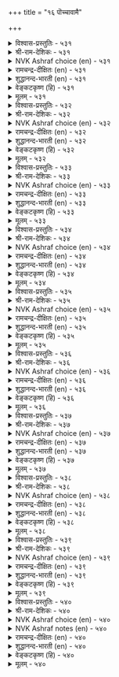+++
title = "१६ पॊच्चावामै"

+++


<details><summary>विश्वास-प्रस्तुतिः - ५३१</summary>

इऱन्द वॆगुळियिन् तीदे सिऱन्द  
उवगै मगिऴ्च्चियिऱ्चोर्वु।       ५३१
</details>

<details><summary>श्री-राम-देशिकः - ५३१</summary>

सुखभोगासक्ततया कर्तव्यार्थस्य विस्मृतिः ।  
चण्डकोपोद्भवानर्थात्, अधिकानिष्टदा भवेत् ॥ ५३१॥
</details>

<details><summary>NVK Ashraf choice (en) - ५३१</summary>

०५३१
Worse than too much wrath is the laxity
Due to too much exultation.
(P.S. Sundaram)
</details>

<details><summary>रामचन्द्र-दीक्षितः (en) - ५३१</summary>

531\. iṟanta vekuḷiyiṉ tītē-ciṟanta  
uvakai makiḻcciyiṉ cōrvu.

531\. Forgetfulness which cometh of mad joy is more dangerous than wild wrath.  
</details>

<details><summary>शुद्धानन्द-भारती (en) - ५३१</summary>

1\. இறந்த வெகுளியின் தீதே சிறந்த  
உவகை மகிழ்ச்சியிற் சோர்வு.  
Worse than wrath in excess is  
Forgetfulness in joy-excess.        531  
</details>

<details><summary>वेङ्कटकृष्ण (हि) - ५३१</summary>

531
अमित हर्ष से मस्त हो, रहना असावधान ।  
अमित क्रोध से भी अधिक, हानि करेगा जान ॥
  </details>

<details><summary>मूलम् - ५३१</summary>

इऱन्द वॆगुळियिन् तीदे सिऱन्द  
उवगै मगिऴ्च्चियिऱ्चोर्वु।       ५३१
</details>

<details><summary>विश्वास-प्रस्तुतिः - ५३२</summary>

पॊच्चाप्पुक् कॊल्लुम् पुगऴै अऱिविनै  
निच्च निरप्पुक् कॊन् ऱाङ्गु।       ५३२
</details>

<details><summary>श्री-राम-देशिकः - ५३२</summary>

नरस्य नित्यदारिद्र्यं यथा बुद्धिं विनाशयेत् ।  
विस्मृतिः समये तद्वनाशयेत् प्रथितं यशाः ॥ ५३२॥
</details>

<details><summary>NVK Ashraf choice (en) - ५३२</summary>

०५३२
Just as constant want crushes the intellect,
Negligence kills repute. *
(K. Krishnaswamy & Vijaya Ramkumar)
</details>

<details><summary>रामचन्द्र-दीक्षितः (en) - ५३२</summary>

532\. poccāppuk kollum pukaḻai-aṟiviṉai  
niccam nirappuk koṉṟāṅku.

532\. Poverty freezes knowledge. Forgetfulness blights one’s reputation.  
</details>

<details><summary>शुद्धानन्द-भारती (en) - ५३२</summary>

2\. பொச்சாப்புக் கொல்லும் புகழை அறிவினை  
நிச்ச நிரப்புக்கொன் றாங்கு.  
Negligence kills renown just as  
Ceaseless want wisdom destroys.        532  
</details>

<details><summary>वेङ्कटकृष्ण (हि) - ५३२</summary>

532
ज्यों है नित्यदारिद्रता, करती बुद्धि-विनाश ।  
त्यों है असावधानता, करती कीर्ति-विनाश ॥
  </details>

<details><summary>मूलम् - ५३२</summary>

पॊच्चाप्पुक् कॊल्लुम् पुगऴै अऱिविनै  
निच्च निरप्पुक् कॊन् ऱाङ्गु।       ५३२
</details>

<details><summary>विश्वास-प्रस्तुतिः - ५३३</summary>

पॊच्चाप्पार्क् किल्लै पुगऴ्मै अदुउलगत्तु  
ऎप्पाल्नू लोर्क्कुम् तुणिवु।       ५३३
</details>

<details><summary>श्री-राम-देशिकः - ५३३</summary>

पुरुषार्थचतुष्काप्त्यै यत्नमाचरतामपि ।  
न ते सिध्यन्ति विस्मृत्या नेदं पार्थिवमात्रकम् ॥ ५३३॥
</details>

<details><summary>NVK Ashraf choice (en) - ५३३</summary>

०५३३
All writings of the world conclude the same
That fame is not for the lax. *
(P.S. Sundaram)
</details>

<details><summary>रामचन्द्र-दीक्षितः (en) - ५३३</summary>

533\. poccāppārkku illai pukaḻmai; atu ulakattu  
ep pāl nūlōrkkum tuṇivu.

533\. Fame is not for the thoughtless, so say the scriptures of the world.  
</details>

<details><summary>शुद्धानन्द-भारती (en) - ५३३</summary>

3\. பொச்சாப்பார்க்கு இல்லை புகழ்மை அதுவுலகத்து  
எப்பால்நூ லோர்க்கும் துணிவு.  
Forgetful nature fails of fame  
All schools of thinkers say the same.        533  
</details>

<details><summary>वेङ्कटकृष्ण (हि) - ५३३</summary>

533
जो विस्मृत हैं वे नहीं, यश पाने के योग ।  
जग में यों हैं एकमत, शास्त्रकार सब लोग ॥
  </details>

<details><summary>मूलम् - ५३३</summary>

पॊच्चाप्पार्क् किल्लै पुगऴ्मै अदुउलगत्तु  
ऎप्पाल्नू लोर्क्कुम् तुणिवु।       ५३३
</details>

<details><summary>विश्वास-प्रस्तुतिः - ५३४</summary>

अच्च मुडैयार्क्कु अरणिल्लै आङ्गिल्लै  
पॊच्चाप् पुडैयार्क्कु नन्गु।       ५३४
</details>

<details><summary>श्री-राम-देशिकः - ५३४</summary>

बाह्यदुर्गैर्नास्ति लाभो भये तु हृदये स्थिते ।  
स्थितोऽपि विभवो व्यर्थो यदि स्याद्विस्मृतिर्नरे ॥ ५३४॥
</details>

<details><summary>NVK Ashraf choice (en) - ५३४</summary>

०५३४
There is no refuge for the coward,
Nor is there anything good for the lax.
(N.V.K. Ashraf), (P.S. Sundaram)
</details>

<details><summary>रामचन्द्र-दीक्षितः (en) - ५३४</summary>

534\. accam uṭaiyārkku araṇ illai; āṅku illai,  
poccāppu uṭaiyārkku naṉku.

534\. Of what avail is a citadel to a crown, what good availeth the thoughtless.  
</details>

<details><summary>शुद्धानन्द-भारती (en) - ५३४</summary>

4\. அச்ச முடையார்க்கு அரணில்லை ஆங்கில்லை  
பொச்சாப் புடையார்க்கு நன்கு.  
The fearful find no fortress here  
The forgetful find good never.        534  
</details>

<details><summary>वेङ्कटकृष्ण (हि) - ५३४</summary>

534
लाभ नहीं है दुर्ग से, उनको जो भयशील ।  
वैसे उनको ना भला, जो हैं विस्मृतिशील ॥
  </details>

<details><summary>मूलम् - ५३४</summary>

अच्च मुडैयार्क्कु अरणिल्लै आङ्गिल्लै  
पॊच्चाप् पुडैयार्क्कु नन्गु।       ५३४
</details>

<details><summary>विश्वास-प्रस्तुतिः - ५३५</summary>

मुन्नुऱक् कावादु इऴुक्कियान् तन्बिऴै  
पिन्नूऱु इरङ्गि विडुम्।       ५३५
</details>

<details><summary>श्री-राम-देशिकः - ५३५</summary>

प्रथमं विपदं प्राप्तां विस्मृत्या त्वनिवारयन् ।  
खेदे समीपमायाते पश्चादुद्विजते नरः ॥ ५३५॥
</details>

<details><summary>NVK Ashraf choice (en) - ५३५</summary>

०५३५
The negligent unmindful of threats beforehand
Will repent for the mistakes later on.
(N.V.K. Ashraf), (Satguru Subramuniyaswami)
</details>

<details><summary>रामचन्द्र-दीक्षितः (en) - ५३५</summary>

535\. muṉṉuṟak kāvātu iḻukkiyāṉ, taṉ piḻai,  
piṉ ūṟu, iraṅkiviṭum.

535\. Who is not on his guard against impending evil, rues his folly?  
</details>

<details><summary>शुद्धानन्द-भारती (en) - ५३५</summary>

5\. முன்னுறக் காவாது இழுக்கியான் தன்பிழை  
பின்னூறு இரங்கி விடும்.  
Failing foresight the guardless man  
Shall rue his folly later on.        535  
</details>

<details><summary>वेङ्कटकृष्ण (हि) - ५३५</summary>

535
पहले से रक्षा न की, रह कर असावधान ।  
विपदा आने पर रहा, पछताता अज्ञान ॥
  </details>

<details><summary>मूलम् - ५३५</summary>

मुन्नुऱक् कावादु इऴुक्कियान् तन्बिऴै  
पिन्नूऱु इरङ्गि विडुम्।       ५३५
</details>

<details><summary>विश्वास-प्रस्तुतिः - ५३६</summary>

इऴुक्कामै यार्माट्टुम् ऎण्ड्रुम् वऴुक्कामै  
वायिन् अदुवॊप्पदु इल्।       ५३६
</details>

<details><summary>श्री-राम-देशिकः - ५३६</summary>

अविस्मृतिसमारव्येन् गुणेन सदृशं वरम् ।  
सर्वत्र सर्वकालेषु न तिष्ठेत् क्षेमदायकम् ॥ ५३६॥
</details>

<details><summary>NVK Ashraf choice (en) - ५३६</summary>

०५३६
Nothing can equal never being lax
With anyone at any time without fail. *
(P.S. Sundaram)
</details>

<details><summary>रामचन्द्र-दीक्षितः (en) - ५३६</summary>

536\. iḻukkāmai yārmāṭṭum, eṉṟum, vaḻukkāmai  
vāyiṉ, aḵtu oppatu il.

536\. There is no greater good than to be ever on the vigil.  
</details>

<details><summary>शुद्धानन्द-भारती (en) - ५३६</summary>

6\. இழுக்காமை யார்மாட்டும் என்றும் வழுக்காமை  
வாயின் அதுவொப்பது இல்.  
Forget none; watch with wakeful care  
Miss none; the gain is sans compare.        536  
</details>

<details><summary>वेङ्कटकृष्ण (हि) - ५३६</summary>

536
सब जन से सब काल में, अविस्मरण की बान ।  
बरती जाय अचूक तो, उसके है न समान ॥
  </details>

<details><summary>मूलम् - ५३६</summary>

इऴुक्कामै यार्माट्टुम् ऎण्ड्रुम् वऴुक्कामै  
वायिन् अदुवॊप्पदु इल्।       ५३६
</details>

<details><summary>विश्वास-प्रस्तुतिः - ५३७</summary>

अरियऎण्ड्रु आगाद इल्लैबॊच् चावाक्  
करुवियाल् पोट्रिच् चॆयिन्।       ५३७
</details>

<details><summary>श्री-राम-देशिकः - ५३७</summary>

असाध्यमिदमित्येतत् तस्य नास्ति कदाचन ।  
अविस्मृत्या साधनीयं कर्म कर्तुं यतेत् यः ॥ ५३७॥
</details>

<details><summary>NVK Ashraf choice (en) - ५३७</summary>

०५३७
There is nothing too difficult for a man
Armed with vigilance.
(P.S. Sundaram), (W.H. Drew and J. Lazarus)
</details>

<details><summary>रामचन्द्र-दीक्षितः (en) - ५३७</summary>

537\. ariya eṉṟu ākāta illai-poccāvāk  
karuviyāṉ pōṟṟic ceyiṉ.

537\. Nothing is impossible for the thoughtful.  
</details>

<details><summary>शुद्धानन्द-भारती (en) - ५३७</summary>

7\. அரியஎன்று ஆகாத இல்லைபொச் சாவாக்  
கருவியால் போற்றிச் செயின்.  
With cautious care pursue a thing  
Impossible there is nothing.        537  
</details>

<details><summary>वेङ्कटकृष्ण (हि) - ५३७</summary>

537
रह कर विस्मृति के बिना, सोच-समझ कर कार्य ।  
यदि करता है तो उसे, कुछ नहिं असाध्य कार्य ॥
  </details>

<details><summary>मूलम् - ५३७</summary>

अरियऎण्ड्रु आगाद इल्लैबॊच् चावाक्  
करुवियाल् पोट्रिच् चॆयिन्।       ५३७
</details>

<details><summary>विश्वास-प्रस्तुतिः - ५३८</summary>

पुगऴ्न्दवै पोट्रिच् चॆयल्वेण्डुम् सॆय्यादु  
इगऴ्न्दार्क्कु ऎऴुमैयुम् इल्।       ५३८
</details>

<details><summary>श्री-राम-देशिकः - ५३८</summary>

श्लाघितं नीतिशास्त्रज्ञैः क्रियतां कर्म सादरम् ।  
अकुर्वाणस्य विस्मृत्या सप्त जन्म वृथा भवेत् ॥ ५३८॥
</details>

<details><summary>NVK Ashraf choice (en) - ५३८</summary>

०५३८
Cherish and perform praiseworthy acts.
To neglect and put off deprives one in seven births. *
(Satguru Subramuniyaswami), (M.S. Poornalingam Pillai)
</details>

<details><summary>रामचन्द्र-दीक्षितः (en) - ५३८</summary>

538\. pukaḻntavai pōṟṟic ceyal vēṇṭum; ceyyātu  
ikaḻntārkku eḻumaiyum il.

538\. No good awaits him in birth to come who fails of his noble deeds.  
</details>

<details><summary>शुद्धानन्द-भारती (en) - ५३८</summary>

8\. புகழ்ந்தவை போற்றிச் செயல்வேண்டும் செய்யாது  
இகழ்ந்தார்க்கு எழுமையும் இல்.  
Do what the wise commend as worth  
If not, for seven births no mirth.        538  
</details>

<details><summary>वेङ्कटकृष्ण (हि) - ५३८</summary>

538
करना श्रद्धा-भाव से, शास्त्रकार-स्तुत काम ।  
रहा उपेक्षक, यदि न कर, सात जन्म बेकाम ॥
  </details>

<details><summary>मूलम् - ५३८</summary>

पुगऴ्न्दवै पोट्रिच् चॆयल्वेण्डुम् सॆय्यादु  
इगऴ्न्दार्क्कु ऎऴुमैयुम् इल्।       ५३८
</details>

<details><summary>विश्वास-प्रस्तुतिः - ५३९</summary>

इगऴ्च्चियिन् कॆट्टारै उळ्ळुग तान्दम्  
मगिऴ्च्चियिन् मैन्दुऱुम् पोऴ्दु।       ५३९
</details>

<details><summary>श्री-राम-देशिकः - ५३९</summary>

सन्तोषकाले गर्वेण कर्तव्यं यस्तु विस्मरेत् ।  
स्मर्तव्यास्तेन विस्मृत्या पुरा नाशवशङ्गताः ॥ ५३९॥
</details>

<details><summary>NVK Ashraf choice (en) - ५३९</summary>

०५३९
When the mind is elated with joy,
Think of those who were ruined by neglect. *
(W.H. Drew and J. Lazarus)
</details>

<details><summary>रामचन्द्र-दीक्षितः (en) - ५३९</summary>

539\. ikaḻcciyiṉ keṭṭārai uḷḷuka-tām tam  
makiḻcciyiṉ maintuṟum pōḻtu!.

539\. When drunk with delight, remember those who have perished through wilful neglect.  
</details>

<details><summary>शुद्धानन्द-भारती (en) - ५३९</summary>

9\. இகழ்ச்சியின் கெட்டாரை உள்ளுக தாந்தம்  
மகிழ்ச்சியின் மைந்துறும் போழ்து.  
When joy deludes, their fate recall  
Whom negligence has made to fall.        539  
</details>

<details><summary>वेङ्कटकृष्ण (हि) - ५३९</summary>

539
जब अपने संतोष में, मस्त बनेंगे आप ।  
गफलत से जो हैं मिटे, उन्हें विचारो आप ॥
  </details>

<details><summary>मूलम् - ५३९</summary>

इगऴ्च्चियिन् कॆट्टारै उळ्ळुग तान्दम्  
मगिऴ्च्चियिन् मैन्दुऱुम् पोऴ्दु।       ५३९
</details>

<details><summary>विश्वास-प्रस्तुतिः - ५४०</summary>

उळ्ळियदु ऎय्दल् ऎळिदुमन् मट्रुन्दान्  
उळ्ळियदु उळ्ळप् पॆऱिन्।       ५४०
</details>

<details><summary>श्री-राम-देशिकः - ५४०</summary>

चिकीर्षितमविस्मृत्य जागरूकतयाऽनिशम् ।  
तत्प्राप्त्यै यतमानेन वाञ्छितं साध्यते ध्रुवम् ॥ ५४०॥
</details>

<details><summary>NVK Ashraf choice (en) - ५४०</summary>

०५४०
What is aimed is easy to achieve,
If only the mind is set on what is aimed.
(N.V.K. Ashraf)
</details>

<details><summary>NVK Ashraf notes (en) - ५४०</summary>

५४०. Compare with couplets ६६६ and ३०९. "What is sought will be got as desired if only the seeker is determined" – (N.V.K. Ashraf) and "All wishes are realized at once if they keep away wrath from their mind" - (N.V.K. Ashraf)
</details>

<details><summary>रामचन्द्र-दीक्षितः (en) - ५४०</summary>

540\. uḷḷiyatu eytal eḷitumaṉ-maṟṟum tāṉ  
uḷḷiyatu uḷḷappeṟiṉ.

540\. No task is difficult to the thoughtful and diligent.  
</details>

<details><summary>शुद्धानन्द-भारती (en) - ५४०</summary>

10\. உள்ளியது எய்தல் எளிதுமன் மற்றுந்தான்  
உள்ளியது உள்ளப் பெறின்.  
Easy it is a thing to get  
When the mind on it is set.        540  
</details>

<details><summary>वेङ्कटकृष्ण (हि) - ५४०</summary>

540
बना रहेगा यदि सदा, लक्ष्य मात्र का ध्यान ।  
अपने इच्छित लक्ष्य को, पाना है आसान ॥
  </details>

<details><summary>मूलम् - ५४०</summary>

उळ्ळियदु ऎय्दल् ऎळिदुमन् मट्रुन्दान्  
उळ्ळियदु उळ्ळप् पॆऱिन्।       ५४०
</details>
